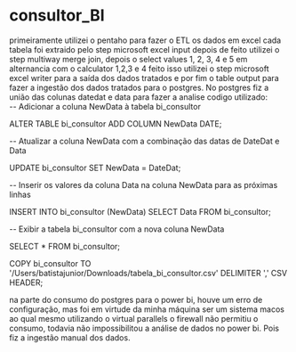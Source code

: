 # consultor_BI

primeiramente utilizei o pentaho para fazer o ETL os dados em excel cada tabela foi extraido pelo step microsoft excel input depois de feito utilizei o step multiway merge join, depois o select values 1, 2, 3, 4 e 5 em alternancia com o calculator 1,2,3 e 4 feito isso utilizei o step microsoft excel writer para a saída dos dados tratados e por fim o table output para fazer a ingestão dos dados tratados para o postgres. 
No postgres fiz a união das colunas datedat e data para fazer a analise codigo utilizado:  
-- Adicionar a coluna NewData à tabela bi_consultor



ALTER TABLE bi_consultor
ADD COLUMN NewData DATE;

-- Atualizar a coluna NewData com a combinação das datas de DateDat e Data



UPDATE bi_consultor
SET NewData = DateDat;

-- Inserir os valores da coluna Data na coluna NewData para as próximas linhas



INSERT INTO bi_consultor (NewData)
SELECT Data FROM bi_consultor;

-- Exibir a tabela bi_consultor com a nova coluna NewData




SELECT * FROM bi_consultor;



COPY bi_consultor TO '/Users/batistajunior/Downloads/tabela_bi_consultor.csv' DELIMITER ',' CSV HEADER;

na parte do consumo do postgres para o power bi, houve um erro de configuração, mas foi em virtude da minha máquina ser um sistema macos ao qual mesmo utilizando o virtual parallels o firewall não permitiu o consumo, todavia não impossibilitou a análise de dados no power bi. Pois fiz a ingestão manual dos dados.
 
